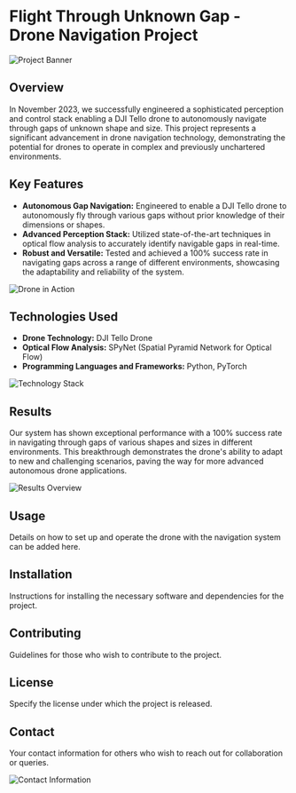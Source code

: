 # Flight Through Unknown Gap - Drone Navigation Project

![Project Banner](path/to/banner-image.jpg)

## Overview
In November 2023, we successfully engineered a sophisticated perception and control stack enabling a DJI Tello drone to autonomously navigate through gaps of unknown shape and size. This project represents a significant advancement in drone navigation technology, demonstrating the potential for drones to operate in complex and previously unchartered environments.

## Key Features
- **Autonomous Gap Navigation:** Engineered to enable a DJI Tello drone to autonomously fly through various gaps without prior knowledge of their dimensions or shapes.
- **Advanced Perception Stack:** Utilized state-of-the-art techniques in optical flow analysis to accurately identify navigable gaps in real-time.
- **Robust and Versatile:** Tested and achieved a 100% success rate in navigating gaps across a range of different environments, showcasing the adaptability and reliability of the system.

![Drone in Action](path/to/drone-action-image.jpg)

## Technologies Used
- **Drone Technology:** DJI Tello Drone
- **Optical Flow Analysis:** SPyNet (Spatial Pyramid Network for Optical Flow)
- **Programming Languages and Frameworks:** Python, PyTorch

![Technology Stack](path/to/technology-stack-image.jpg)

## Results
Our system has shown exceptional performance with a 100% success rate in navigating through gaps of various shapes and sizes in different environments. This breakthrough demonstrates the drone's ability to adapt to new and challenging scenarios, paving the way for more advanced autonomous drone applications.

![Results Overview](path/to/results-image.jpg)

## Usage
Details on how to set up and operate the drone with the navigation system can be added here.

## Installation
Instructions for installing the necessary software and dependencies for the project.

## Contributing
Guidelines for those who wish to contribute to the project.

## License
Specify the license under which the project is released.

## Contact
Your contact information for others who wish to reach out for collaboration or queries.

![Contact Information](path/to/contact-information-image.jpg)

